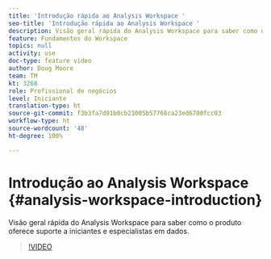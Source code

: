```yaml
---
title: 'Introdução rápida ao Analysis Workspace '
seo-title: 'Introdução rápida ao Analysis Workspace '
description: Visão geral rápida do Analysis Workspace para saber como o produto oferece suporte a iniciantes e especialistas em dados.
feature: Fundamentos do Workspace
topics: null
activity: use
doc-type: feature video
author: Doug Moore
team: TM
kt: 3268
role: Profissional de negócios
level: Iniciante
translation-type: ht
source-git-commit: f3b3fa7d91b0cb21005b57768ca23ed6700fcc03
workflow-type: ht
source-wordcount: '48'
ht-degree: 100%

---
```



# Introdução ao Analysis Workspace {#analysis-workspace-introduction}

Visão geral rápida do Analysis Workspace para saber como o produto oferece suporte a iniciantes e especialistas em dados.

>[!VIDEO](https://video.tv.adobe.com/v/28165/?quality=12)
